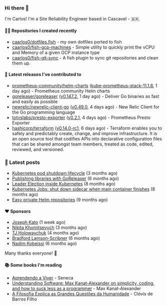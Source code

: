 ### Hi there 👋

I'm Carlos! I'm a Site Reliability Engineer based in Cascavel - 🇧🇷.

#### 👨‍💻 Repositories I created recently
- [caarlos0/dotfiles.fish](https://github.com/caarlos0/dotfiles.fish) - my own dotfiles ported to fish
- [caarlos0/fish-gcp-machines](https://github.com/caarlos0/fish-gcp-machines) - Simple utility to quickly print the vCPU and Memory of a given GCP instance type
- [caarlos0/fish-git-sync](https://github.com/caarlos0/fish-git-sync) - A fish plugin to sync git repositories and clean them up.

#### 🚀 Latest releases I've contributed to


- [prometheus-community/helm-charts](https://github.com/prometheus-community/helm-charts) ([kube-prometheus-stack-11.1.6](https://github.com/prometheus-community/helm-charts/releases/tag/kube-prometheus-stack-11.1.6), 1 day ago) - Prometheus community Helm charts
- [goreleaser/goreleaser](https://github.com/goreleaser/goreleaser) ([v0.147.2](https://github.com/goreleaser/goreleaser/releases/tag/v0.147.2), 1 day ago) - Deliver Go binaries as fast and easily as possible
- [newrelic/newrelic-client-go](https://github.com/newrelic/newrelic-client-go) ([v0.49.0](https://github.com/newrelic/newrelic-client-go/releases/tag/v0.49.0), 4 days ago) - New Relic Client for the Go programming language
- [totvslabs/presto-exporter](https://github.com/totvslabs/presto-exporter) ([v0.2.1](https://github.com/totvslabs/presto-exporter/releases/tag/v0.2.1), 4 days ago) - Prometheus Presto Exporter
- [hashicorp/terraform](https://github.com/hashicorp/terraform) ([v0.14.0-rc1](https://github.com/hashicorp/terraform/releases/tag/v0.14.0-rc1), 6 days ago) - Terraform enables you to safely and predictably create, change, and improve infrastructure. It is an open source tool that codifies APIs into declarative configuration files that can be shared amongst team members, treated as code, edited, reviewed, and versioned.

### 📄 Latest posts
- [Kubernetes pod shutdown lifecycle](https://carlosbecker.com/posts/k8s-pod-shutdown-lifecycle/) (3 months ago)
- [Publishing libraries with GoReleaser](https://carlosbecker.com/posts/goreleaser-libs/) (6 months ago)
- [Leader Election inside Kubernetes](https://carlosbecker.com/posts/k8s-leader-election/) (8 months ago)
- [Kubernetes Jobs: shut down sidecar when main container finishes](https://carlosbecker.com/posts/k8s-sidecar-shutdown/) (8 months ago)
- [Easy private Helm repositories](https://carlosbecker.com/posts/private-helm-repo/) (9 months ago)

#### ❤️ Sponsors
- [Joseph Kato](https://github.com/jdkato) (1 week ago)
- [Nikita Khomitsevych](https://github.com/hamsternik) (3 months ago)
- [TJ Holowaychuk](https://github.com/tj) (4 months ago)
- [Bradford Lamson-Scribner](https://github.com/bradford-hamilton) (6 months ago)
- [Nadim Kobeissi](https://github.com/kaepora) (6 months ago)

Many thanks everyone! 🙏

#### 📚 Some books I'm reading
- [Aprendendo a Viver](https://www.goodreads.com/book/show/28219486-aprendendo-a-viver) - Seneca
- [Understanding Software: Max Kanat-Alexander on simplicity, coding, and how to suck less as a programmer](https://www.goodreads.com/book/show/36389464-understanding-software) - Max Kanat-Alexander
- [A Filosofia Explica as Grandes Questões da Humanidade](https://www.goodreads.com/book/show/24265319-a-filosofia-explica-as-grandes-quest-es-da-humanidade) - Clóvis de Barros Filho
